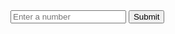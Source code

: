 

<div> <input type="number" id="numberInput" placeholder="Enter a number"> <button onclick="displayNumber()">Submit</button> </div> <p id="output"></p> <script> function displayNumber() { var number = document.getElementById('numberInput').value; document.getElementById('output').innerText = 'Your number is: ' + number; } </script>




